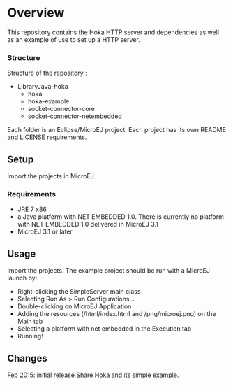 # Overview
This repository contains the Hoka HTTP server and dependencies as well as an example of use to set up a HTTP server.

### Structure
Structure of the repository :

- LibraryJava-hoka
   - hoka
   - hoka-example
   - socket-connector-core
   - socket-connector-netembedded

Each folder is an Eclipse/MicroEJ project. Each project has its own README and LICENSE requirements.

## Setup
Import the projects in MicroEJ.

### Requirements
- JRE 7 x86
- a Java platform with NET EMBEDDED 1.0. There is currently no platform with NET EMBEDDED 1.0 delivered in MicroEJ 3.1
- MicroEJ 3.1 or later

## Usage
Import the projects. The example project should be run with a MicroEJ launch by:

- Right-clicking the SimpleServer main class
- Selecting Run As > Run Configurations...
- Double-clicking on MicroEJ Application
- Adding the resources (/html/index.html and /png/microej.png) on the Main tab
- Selecting a platform with net embedded in the Execution tab
- Running!

## Changes
Feb 2015: initial release
Share Hoka and its simple example.

